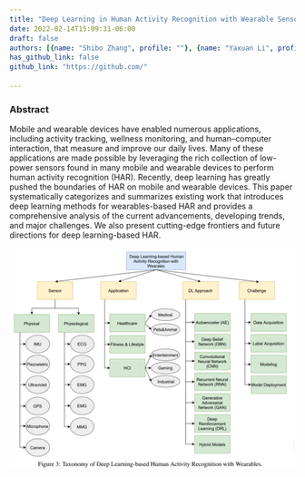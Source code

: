 ```yaml
---
title: "Deep Learning in Human Activity Recognition with Wearable Sensors: A Review on Advances"
date: 2022-02-14T15:09:31-06:00
draft: false
authors: [{name: "Shibo Zhang", profile: ""}, {name: "Yaxuan Li", profile: ""}, {name: "Shen Zhang", profile: ""}, {name: "Farzad Shahabi", profile: "/profiles/farzad"}, {name: "Stephen Xia", profile: ""}, {name: "Yu Deng", profile: ""}, {name: "Nabil Alshurafa", profile: ""}]
has_github_link: false
github_link: "https://github.com/"

---
```


### Abstract

Mobile and wearable devices have enabled numerous applications, including activity tracking, wellness monitoring, and human–computer interaction, that measure and improve our daily lives. Many of these applications are made possible by leveraging the rich collection of low-power sensors found in many mobile and wearable devices to perform human activity recognition (HAR). Recently, deep learning has greatly pushed the boundaries of HAR on mobile and wearable devices. This paper systematically categorizes and summarizes existing work that introduces deep learning methods for wearables-based HAR and provides a comprehensive analysis of the current advancements, developing trends, and major challenges. We also present cutting-edge frontiers and future directions for deep learning-based HAR.


![Example image](/img/HARpaper.PNG)